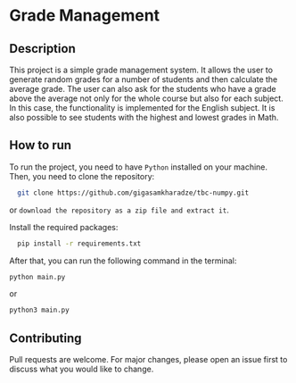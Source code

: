 # Grade Management

## Description
This project is a simple grade management system. It allows the user to generate
random grades for a number of students and then calculate the average grade.
The user can also ask for the students who have a grade above the average not 
only for the whole course but also for each subject. In this case, the functionality
is implemented for the English subject.
It is also possible to see students with the highest and lowest grades in Math.

## How to run
To run the project, you need to have `Python` installed on your machine.
Then, you need to clone the repository:

```bash
  git clone https://github.com/gigasamkharadze/tbc-numpy.git
```
or `download the repository as a zip file and extract it`.

Install the required packages:
```bash
  pip install -r requirements.txt
```

After that, you can run the following command in the terminal:
```bash
python main.py
```
or
```bash
python3 main.py
```

## Contributing
Pull requests are welcome. For major changes, please open an issue first to discuss what you would like to change.